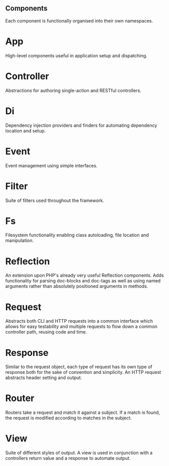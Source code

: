 Components
----------

Each component is functionally organised into their own namespaces.

App
===

High-level components useful in application setup and dispatching.

Controller
==========

Abstractions for authoring single-action and RESTful controllers.

Di
==

Dependency injection providers and finders for automating dependency location and setup.

Event
=====

Event management using simple interfaces.

Filter
======

Suite of filters used throughout the framework.

Fs
==

Filesystem functionality enabling class autoloading, file location and manipulation.

Reflection
==========

An extension upon PHP's already very useful Reflection components. Adds functionality for parsing doc-blocks and doc-tags as well as using named arguments rather than absolutely positioned arguments in methods.

Request
=======

Abstracts both CLI and HTTP requests into a common interface which allows for easy testability and multiple requests to flow down a common controller path, reusing code and time.

Response
========

Similar to the request object, each type of request has its own type of response both for the sake of convention and simplicity. An HTTP request abstracts header setting and output.

Router
======

Routers take a request and match it against a subject. If a match is found, the request is modified according to matches in the subject.

View
====

Suite of different styles of output. A view is used in conjunction with a controllers return value and a response to automate output.